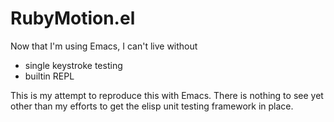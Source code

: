 # RubyMotion.el

Now that I'm using Emacs, I can't live without

* single keystroke testing
* builtin REPL

This is my attempt to reproduce this with Emacs. There is nothing to see yet other than my
efforts to get the elisp unit testing framework in place.


